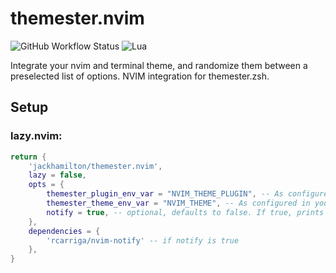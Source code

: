 # themester.nvim

![GitHub Workflow Status](https://img.shields.io/github/actions/workflow/status/ellisonleao/nvim-plugin-template/lint-test.yml?branch=main&style=for-the-badge)
![Lua](https://img.shields.io/badge/Made%20with%20Lua-blueviolet.svg?style=for-the-badge&logo=lua)

Integrate your nvim and terminal theme, and randomize them between a preselected list of options. NVIM integration for themester.zsh.

## Setup

### lazy.nvim:
```lua
return {
    'jackhamilton/themester.nvim',
    lazy = false,
    opts = {
        themester_plugin_env_var = "NVIM_THEME_PLUGIN", -- As configured in your themester.zsh config.toml
        themester_theme_env_var = "NVIM_THEME", -- As configured in your themester.zsh config.toml
        notify = true, -- optional, defaults to false. If true, prints the theme name when loaded.
    },
    dependencies = {
        'rcarriga/nvim-notify' -- if notify is true
    },
}
```
